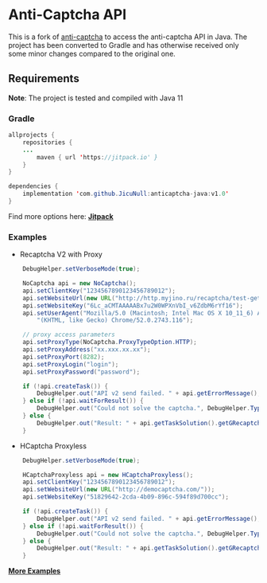 # Anti-Captcha API
This is a fork of [anti-captcha](https://github.com/AdminAnticaptcha/anticaptcha-java) to access the anti-captcha API in Java. The project has been converted to Gradle and has otherwise received only some minor changes compared to the original one. 

## Requirements
**Note**: The project is tested and compiled with Java 11

### Gradle
```java
allprojects {
    repositories {
	...
        maven { url 'https://jitpack.io' }
    }
}
```
```java
dependencies {
    implementation 'com.github.JicuNull:anticaptcha-java:v1.0'
}
```
Find more options here: **[Jitpack](https://jitpack.io/#JicuNull/anticaptcha-java)**

### Examples
- Recaptcha V2 with Proxy
```java
    DebugHelper.setVerboseMode(true);

    NoCaptcha api = new NoCaptcha();
    api.setClientKey("1234567890123456789012");
    api.setWebsiteUrl(new URL("http://http.myjino.ru/recaptcha/test-get.php"));
    api.setWebsiteKey("6Lc_aCMTAAAAABx7u2W0WPXnVbI_v6ZdbM6rYf16");
    api.setUserAgent("Mozilla/5.0 (Macintosh; Intel Mac OS X 10_11_6) AppleWebKit/537.36 " +
        "(KHTML, like Gecko) Chrome/52.0.2743.116");

    // proxy access parameters
    api.setProxyType(NoCaptcha.ProxyTypeOption.HTTP);
    api.setProxyAddress("xx.xxx.xx.xx");
    api.setProxyPort(8282);
    api.setProxyLogin("login");
    api.setProxyPassword("password");

    if (!api.createTask()) {
        DebugHelper.out("API v2 send failed. " + api.getErrorMessage(), DebugHelper.Type.ERROR);
    } else if (!api.waitForResult()) {
        DebugHelper.out("Could not solve the captcha.", DebugHelper.Type.ERROR);
    } else {
        DebugHelper.out("Result: " + api.getTaskSolution().getGRecaptchaResponse(), DebugHelper.Type.SUCCESS);
    }
```

- HCaptcha Proxyless
```java
    DebugHelper.setVerboseMode(true);

    HCaptchaProxyless api = new HCaptchaProxyless();
    api.setClientKey("1234567890123456789012");
    api.setWebsiteUrl(new URL("http://democaptcha.com/"));
    api.setWebsiteKey("51829642-2cda-4b09-896c-594f89d700cc");

    if (!api.createTask()) {
        DebugHelper.out("API v2 send failed. " + api.getErrorMessage(), DebugHelper.Type.ERROR);
    } else if (!api.waitForResult()) {
        DebugHelper.out("Could not solve the captcha.", DebugHelper.Type.ERROR);
    } else {
        DebugHelper.out("Result: " + api.getTaskSolution().getGRecaptchaResponse(), DebugHelper.Type.SUCCESS);
    }
```

**[More Examples](https://github.com/JicuNull/anticaptcha-java/blob/master/src/main/java/com/anti_captcha/Main.java)**
